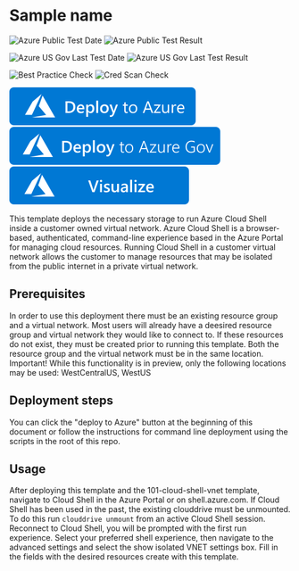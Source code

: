 # Sample name

![Azure Public Test Date](https://azurequickstartsservice.blob.core.windows.net/badges/101-cloudshell-vnet-storage/PublicLastTestDate.svg)
![Azure Public Test Result](https://azurequickstartsservice.blob.core.windows.net/badges/101-cloudshell-vnet-storage/PublicDeployment.svg)

![Azure US Gov Last Test Date](https://azurequickstartsservice.blob.core.windows.net/badges/101-cloudshell-vnet-storage/FairfaxLastTestDate.svg)
![Azure US Gov Last Test Result](https://azurequickstartsservice.blob.core.windows.net/badges/101-cloudshell-vnet-storage/FairfaxDeployment.svg)

![Best Practice Check](https://azurequickstartsservice.blob.core.windows.net/badges/101-cloudshell-vnet-storage/BestPracticeResult.svg)
![Cred Scan Check](https://azurequickstartsservice.blob.core.windows.net/badges/101-cloudshell-vnet-storage/CredScanResult.svg)

[![Deploy To Azure](https://raw.githubusercontent.com/Azure/azure-quickstart-templates/master/1-CONTRIBUTION-GUIDE/images/deploytoazure.svg?sanitize=true)](https://portal.azure.com/#create/Microsoft.Template/uri/https%3A%2F%2Fraw.githubusercontent.com%2FAzure%2Fazure-quickstart-templates%2Fmaster%2F101-cloudshell-vnet-storage%2Fazuredeploy.json)
[![Deploy To Azure US Gov](https://raw.githubusercontent.com/Azure/azure-quickstart-templates/master/1-CONTRIBUTION-GUIDE/images/deploytoazuregov.svg?sanitize=true)](https://portal.azure.us/#create/Microsoft.Template/uri/https%3A%2F%2Fraw.githubusercontent.com%2FAzure%2Fazure-quickstart-templates%2Fmaster%2F101-cloudshell-vnet-storage%2Fazuredeploy.json)
[![Visualize](https://raw.githubusercontent.com/Azure/azure-quickstart-templates/master/1-CONTRIBUTION-GUIDE/images/visualizebutton.svg?sanitize=true)](http://armviz.io/#/?load=https%3A%2F%2Fraw.githubusercontent.com%2FAzure%2Fazure-quickstart-templates%2Fmaster%2F101-cloudshell-vnet-storage%2Fazuredeploy.json)

This template deploys the necessary storage to run Azure Cloud Shell inside a customer owned virtual network. Azure Cloud Shell  is a browser-based, authenticated, command-line experience based in the Azure Portal for managing cloud resources. Running Cloud Shell in a customer virtual network allows the customer to manage resources that may be isolated from the public internet in a private virtual network.

## Prerequisites

In order to use this deployment there must be an existing resource group and a virtual network. Most users will already have a deesired resource group and virtual network they would like to connect to. If these resources do not exist, they must be created prior to running this template. Both the resource group and the virtual network must be in the same location.
Important! While this functionality is in preview, only the following locations may be used: WestCentralUS, WestUS 

## Deployment steps

You can click the "deploy to Azure" button at the beginning of this document or follow the instructions for command line deployment using the scripts in the root of this repo.

## Usage

After deploying this template and the 101-cloud-shell-vnet template, navigate to Cloud Shell in the Azure Portal or on shell.azure.com.
If Cloud Shell has been used in the past, the existing clouddrive must be unmounted. To do this run `clouddrive unmount` from an active Cloud Shell session.
Reconnect to Cloud Shell, you will be prompted with the first run experience. Select your preferred shell experience, then navigate to the advanced settings and select the show isolated VNET settings box. Fill in the fields with the desired resources create with this template.
